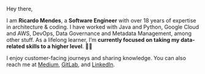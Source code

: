 Hey there,

I am **Ricardo Mendes**, a **Software Engineer** with over 18 years of expertise in architecture & coding. I have worked with Java and Python, Google Cloud and AWS, DevOps, Data Governance and Metadata Management, among other stuff. As a lifelong learner, I’m **currently focused on taking my data-related skills to a higher level**. :technologist:

I enjoy customer-facing journeys and sharing knowledge. You can also reach me at [Medium](https://ricardolsmendes.medium.com), [GitLab](https://www.gitlab.com/ricardomendes), and [LinkedIn](https://www.linkedin.com/in/ricardolsmendes).

<!--
**ricardolsmendes/ricardolsmendes** is a ✨ _special_ ✨ repository because its `README.md` (this file) appears on your GitHub profile.
